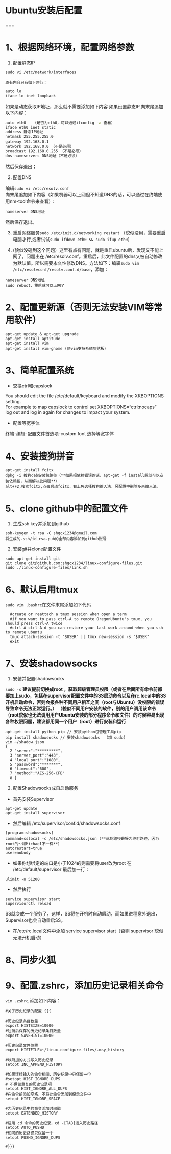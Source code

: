 # Ubuntu安装后配置
===
# 1、根据网络环境，配置网络参数

1) 配置静态IP

`sudo vi /etc/network/interfaces`

	原有内容只有如下两行：
```bash
auto lo
iface lo inet loopback
```
如果是动态获取IP地址，那么就不需要添加如下内容
如果设置静态IP,向末尾追加以下内容：
```bash
auto eth0   （是否为eth0，可以通过ifconfig -a 查看）
iface eth0 inet static
address 静态IP地址
netmask 255.255.255.0
gateway 192.168.0.1 
network 192.168.0.0 （不是必须） 
broadcast 192.168.0.255 （不是必须）
dns-nameservers DNS地址（不是必须）
```
然后保存退出；

2) 配置DNS

编辑`sudo vi /etc/resolv.conf`  
向末尾追加如下内容（如果机器可以上网但不知道DNS的话，可以通过在终端使用nm-tool命令来查看）：
```
nameserver DNS地址
```
然后保存退出。

3) 重启网络服务`sudo /etc/init.d/networking restart` （貌似没用，需要重启电脑才行,或者试试`sudo ifdown eth0 && sudo ifup eth0`）

4) (貌似没碰到这个问题）这里有点有问题，就是重启ubuntu后，发现又不能上网了，问题出在 /etc/resolv.conf。重启后，此文件配置的dns又被自动修改为默认值。所以需要永久性修改DNS。方法如下：编辑`sudo vim /etc/resolvconf/resolv.conf.d/base`，添加：
```
nameserver DNS地址
sudo reboot，重启就可以上网了
```

# 2、配置更新源（否则无法安装VIM等常用软件）
```
apt-get update & apt-get upgrade
apt-get install aptitude
apt-get install vim
apt-get install vim-gnome (使vim支持系统剪贴板）
```

# 3、简单配置系统
* 交换ctrl和capslock

You should edit the file /etc/default/keyboard and modify the XKBOPTIONS setting.  
For example to map capslock to control set XKBOPTIONS=“ctrl:nocaps”  
log out and log in again for changes to impact your system.
* 配置等宽字体

终端-编辑-配置文件首选项-custom font 选择等宽字体

# 4、安装搜狗拼音
```
apt-get install fcitx
dpkg -i 搜狗deb安装包路径（**如果报依赖错误的话，apt-get -f install貌似可以安装依赖包，从而解决此问题**）
alt+F2,搜索fcitx,点击启动fcitx，右上角选择搜狗输入法，另配置中删除多余输入法。
```

# 5、clone github中的配置文件
1) 生成ssh key并添加到github
```
ssh-keygen -t rsa -C shgcx1234@gmail.com
将生成的.ssh/id_rsa.pub的全部内容添加到github账号
```

2) 安装git并clone配置文件
```
sudo apt-get install git
git clone git@github.com:shgcx1234/linux-configure-files.git
sudo ./linux-configure-files/link.sh
```

# 6、默认启用tmux
`sudo vim .bashrc`在文件末尾添加如下代码
```
  #create or reattach a tmux session when open a term
  #if you want to pass ctrl-A to remote OregonUbuntu's tmux, you should press ctrl-A twice
  #ctrl-A ctrl-A d you can restore your last work around when you ssh to remote ubuntu
  tmux attach-session -t "$USER" || tmux new-session -s "$USER"
  exit
```

# 7、安装shadowsocks
1) 安装并配置shadowsocks

`sudo -s` **建议提前切换成root ，获取超级管理员权限（或者在后面所有命令前都要加上sudo，包括在supervisor配置文件中的SS启动命令以及在rc.local中的SS开机启动命令，否则会报各种不同用户相互之间（root与Ubuntu）没权限的错误导致命令无法正常运行。）
（貌似不同用户安装的软件，别的用户调用该命令（root貌似也无法调用用户Ubuntu安装的部分程序命令和文件）的时候容易出现各种权限问题，建议都用同一个用户（root）进行安装和运行**
```
apt-get install python-pip // 安装python包管理工具pip
pip install shadowsocks // 安装shadowsocks  （加 sudo)
vim ~/shadow.json
{
  2 "server":"*********",
  3 "server_port":"443",
  4 "local_port":"1080",
  5 "password":"*******",
  6 "timeout":"600",
  7 "method":"AES-256-CFB"
  8 }
```
2) 配置Shadowsocks成自启动服务
* 首先安装Supervisor
```
apt-get update
apt-get install supervisor
```
* 然后编辑 /etc/supervisor/conf.d/shadowsocks.conf
```
[program:shadowsocks]
command=sslocal -c /etc/shadowsocks.json (**此处路径最好为绝对路径，因为root的～和Michael不一样**）
autorestart=true
user=nobody
```
* 如果你想绑定的端口是小于1024的则需要将user改为root
在 /etc/default/supervisor 最后加一行：
```
ulimit -n 51200
```
* 然后执行
```
service supervisor start
supervisorctl reload
```
SS就变成一个服务了，这样，SS将在开机时自动启动，而如果进程意外退出，Supervisor也会自动重启SS。
* 在/etc/rc.local文件中添加 service supervisor start（否则 supervisor 貌似无法开机启动）

# 8、同步火狐

# 9、配置.zshrc，添加历史记录相关命令
`vim .zshrc`,添加如下内容：
```
#关于历史纪录的配置 {{{

#历史纪录条目数量
export HISTSIZE=10000
#注销后保存的历史纪录条目数量
export SAVEHIST=10000

#历史纪录文件位置
export HISTFILE=~/linux-configure-files/.msy_history

#以附加的方式写入历史纪录
setopt INC_APPEND_HISTORY

#如果连续输入的命令相同，历史纪录中只保留一个
#setopt HIST_IGNORE_DUPS      
# 不保留重复的历史记录项
setopt HIST_IGNORE_ALL_DUPS
#在命令前添加空格，不将此命令添加到纪录文件中
setopt HIST_IGNORE_SPACE      

#为历史纪录中的命令添加时间戳      
setopt EXTENDED_HISTORY      

#启用 cd 命令的历史纪录，cd -[TAB]进入历史路径
setopt AUTO_PUSHD
#相同的历史路径只保留一个
setopt PUSHD_IGNORE_DUPS

#}}}
```
